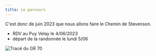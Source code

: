 ```yaml
---
title: Le parcours
---
```

C'est donc de juin 2023 que nous allons faire le Chemin de Stevenson.
- RDV au Puy Velay le 4/06/2023
- départ de la randonnée le lundi 5/06

![Tracé du GR 70](https://louisrumeau.github.io/test-website-repo-3796/images/carte-gr70.jpeg)